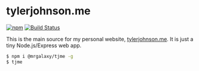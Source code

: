 # tylerjohnson.me

[![npm](https://img.shields.io/npm/v/@mrgalaxy/tjme.svg)](https://www.npmjs.com/package/@mrgalaxy/tjme) [![Build Status](https://travis-ci.org/tyler-johnson/tylerjohnson.me.svg?branch=master)](https://travis-ci.org/tyler-johnson/tylerjohnson.me)

This is the main source for my personal website, [tylerjohnson.me](http://tylerjohnson.me). It is just a tiny Node.js/Express web app.

```sh
$ npm i @mrgalaxy/tjme -g
$ tjme
```
